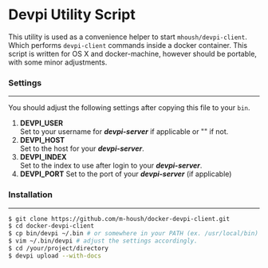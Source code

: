 Devpi Utility Script
====================

This utility is used as a convenience helper to start `mhoush/devpi-client`.  Which 
performs `devpi-client` commands inside a docker container. This script is written for OS X and docker-machine, however should be portable, with some minor adjustments.  

### Settings
---

You should adjust the following settings after copying this file to your `bin`.

1.  **DEVPI_USER**  
    Set to your username for ***devpi-server*** if applicable or "" if not.
2.  **DEVPI_HOST**  
    Set to the host for your ***devpi-server***.
3.  **DEVPI_INDEX**  
    Set to the index to use after login to your ***devpi-server***.
4. **DEVPI_PORT**
    Set to the port of your ***devpi-server*** (if applicable)


### Installation
---

```bash
$ git clone https://github.com/m-housh/docker-devpi-client.git
$ cd docker-devpi-client
$ cp bin/devpi ~/.bin # or somewhere in your PATH (ex. /usr/local/bin)
$ vim ~/.bin/devpi # adjust the settings accordingly.
$ cd /your/project/directory
$ devpi upload --with-docs
```

